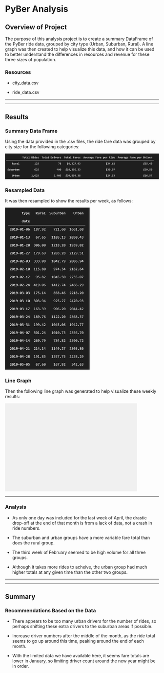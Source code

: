 # PyBer Analysis

## Overview of Project

The purpose of this analysis project is to create a summary DataFrame of the PyBer ride data, grouped by city type (Urban, Suburban, Rural). A line graph was then created to help visualize this data, and how it can be used to better understand the differences in resources and revenue for these three sizes of population.

### Resources
- city_data.csv

- ride_data.csv
---
---

## Results

### Summary Data Frame
Using the data provided in the .csv files, the ride fare data was grouped by city size for the following categories:

![Weekly resampled DataFrame](./Resources/Images/Summary_df.png)


### Resampled Data
It was then resampled to show the results per week, as follows:

![Weekly resampled DataFrame](./Resources/Images/Weekly_resample.png)


### Line Graph
Then the following line graph was generated to help visualize these weekly results:

![Weekly resampled DataFrame](./Analysis/Pyber_fare_summary.png)
 
--- 

### Analysis

- As only one day was included for the last week of April, the drastic drop-off at the end of that month is from a lack of data, not a crash in ride numbers.
  
- The suburban and urban groups have a more variable fare total than does the rural group.
  
- The third week of February seemed to be high volume for all three groups.
  
- Although it takes more rides to acheive, the urban group had much higher totals at any given time than the other two groups.
---
---

## Summary

### Recommendations Based on the Data

- There appears to be too many urban drivers for the number of rides, so perhaps shifting these extra drivers to the suburban areas if possible.
  
- Increase driver numbers after the middle of the month, as the ride total seems to go up around this time, peaking around the end of each month.
  
- With the limited data we have available here, it seems fare totals are lower in January, so limiting driver count around the new year might be in order.